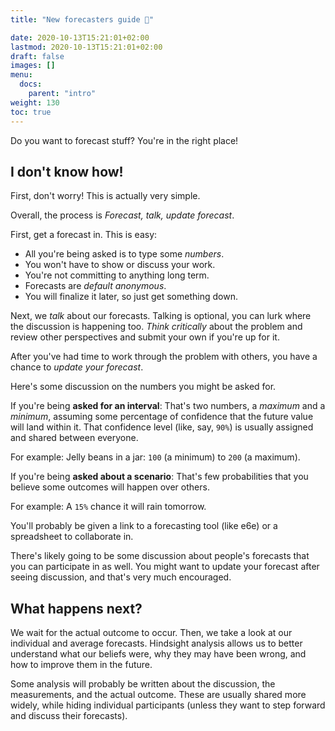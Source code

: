 ```yaml
---
title: "New forecasters guide 🎉"

date: 2020-10-13T15:21:01+02:00
lastmod: 2020-10-13T15:21:01+02:00
draft: false
images: []
menu:
  docs:
    parent: "intro"
weight: 130
toc: true
---
```


Do you want to forecast stuff? You're in the right place!

## I don't know how!
First, don't worry! This is actually very simple.

Overall, the process is _Forecast, talk, update forecast_.

First, get a forecast in. This is easy:

- All you're being asked is to type some _numbers_. 
- You won't have to show or discuss your work.
- You're not committing to anything long term.
- Forecasts are _default anonymous_.
- You will finalize it later, so just get something down.

Next, we _talk_ about our forecasts. Talking is optional, you can lurk where the discussion is happening too. _Think critically_ about the problem and review other perspectives and submit your own if you're up for it.

After you've had time to work through the problem with others, you have a chance to _update your forecast_.

Here's some discussion on the numbers you might be asked for.

If you're being **asked for an interval**: That's two numbers, a _maximum_ and a _minimum_, assuming some percentage of confidence that the future value will land within it. That confidence level (like, say, `90%`) is usually assigned and shared between everyone.

For example: Jelly beans in a jar: `100` (a minimum) to `200` (a maximum).

If you're being **asked about a scenario**: That's few probabilities that you believe some outcomes will happen over others.

For example: A `15%` chance it will rain tomorrow.

You'll probably be given a link to a forecasting tool (like e6e) or a spreadsheet to collaborate in.

There's likely going to be some discussion about people's forecasts that you can participate in as well. You might want to update your forecast after seeing discussion, and that's very much encouraged. 

## What happens next?
We wait for the actual outcome to occur. Then, we take a look at our individual and average forecasts. Hindsight analysis allows us to better understand what our beliefs were, why they may have been wrong, and how to improve them in the future.

Some analysis will probably be written about the discussion, the measurements, and the actual outcome. These are usually shared more widely, while hiding individual participants (unless they want to step forward and discuss their forecasts).